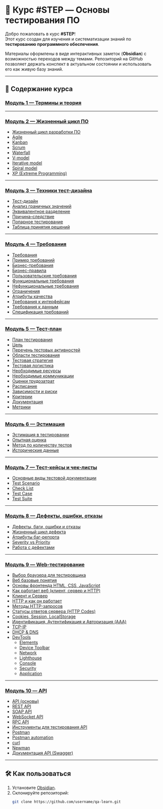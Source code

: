 # 📘 Курс #STEP — Основы тестирования ПО

Добро пожаловать в курс **#STEP**!  
Этот курс создан для изучения и систематизации знаний по **тестированию программного обеспечения**.  

Материалы оформлены в виде интерактивных заметок (**Obsidian**) с возможностью переходов между темами. Репозиторий на GitHub позволяет держать конспект в актуальном состоянии и использовать его как живую базу знаний.

---

## 🚀 Содержание курса

### [Модуль 1 — Термины и теория](./Модуль_1%20Термины%20и%20теория)


---

### [Модуль 2 — Жизненный цикл ПО](./Модуль_2%20Жизненный%20цикл%20ПО)
- [Жизненный цикл разработки ПО](./Модуль_2_Жизненный_цикл_ПО/1_Жизненный%20цикл%20разработки%20ПО.md)  
- [Agile](./Модуль_2_Жизненный_цикл_ПО/2_Agile.md)  
- [Kanban](./Модуль_2_Жизненный_цикл_ПО/4_Kanban.md)  
- [Scrum](./Модуль_2_Жизненный_цикл_ПО/3_Scrum.md)  
- [Waterfall](./Модуль_2_Жизненный_цикл_ПО/5_Waterfall.md)  
- [V-model](./Модуль_2_Жизненный_цикл_ПО/10_V-model.md)  
- [Iterative model](./Модуль_2_Жизненный_цикл_ПО/8_Iterative%20model.md)  
- [Spiral model](./Модуль_2_Жизненный_цикл_ПО/9_Spiral%20model.md)  
- [XP (Extreme Programming)](./Модуль_2_Жизненный_цикл_ПО/6_XP%20(eXtreme%20Programming).md)  

---

### [Модуль 3 — Техники тест-дизайна](./Модуль_3_Техники_Тест_дизайна)
- [Тест-дизайн](./Модуль_3_Техники_Тест_дизайна/1_Тест-дизайн.md)  
- [Анализ граничных значений](./Модуль_3_Техники_Тест_дизайна/3_Анализ%20граничных%20значений.md)  
- [Эквивалентное разделение](./Модуль_3_Техники_Тест_дизайна/2_Эквивалентное%20разделение.md)  
- [Причина–следствие](./Модуль_3_Техники_Тест_дизайна/4_Причина%20Следствие.md)  
- [Попарное тестирование](./Модуль_3_Техники_Тест_дизайна/5_Попарное%20тестирование.md)  
- [Таблица принятия решений](./Модуль_3_Техники_Тест_дизайна/6_Таблица%20принятия%20решений.md)  

---

### [Модуль 4 — Требования](./Модуль_4_Требования)
- [Требования](./Модуль_4_Требования/1_Требования.md)  
- [Пример требований](./Модуль_4_Требования/1,5_Пример%20Требований.md)  
- [Бизнес-требования](./Модуль_4_Требования/2_Бизнес-требования.md)  
- [Бизнес-правила](./Модуль_4_Требования/7_Бизнес-правила.md)  
- [Пользовательские требования](./Модуль_4_Требования/3_Пользовательские%20требования.md)  
- [Функциональные требования](./Модуль_4_Требования/4_Функциональные%20требования.md)  
- [Нефункциональные требования](./Модуль_4_Требования/5_Нефункциональные%20требования.md)  
- [Ограничения](./Модуль_4_Требования/6_Ограничения.md)  
- [Атрибуты качества](./Модуль_4_Требования/8_Атрибуты%20качества.md)  
- [Требования к интерфейсам](./Модуль_4_Требования/9_Требования%20к%20интерфейсам.md)  
- [Требования к данным](./Модуль_4_Требования/10_Требования%20к%20данным.md)  
- [Спецификация требований](./Модуль_4_Требования/11_Спецификация%20требований.md)  

---

### [Модуль 5 — Тест-план](./Модуль_5_Тест_план)
- [План тестирования](./Модуль_5_Тест_план/1_План%20тестирования.md)  
- [Цель](./Модуль_5_Тест_план/2_Цель.md)  
- [Перечень тестовых активностей](./Модуль_5_Тест_план/3_Перечень%20тестовых%20активностей.md)  
- [Области тестирования](./Модуль_5_Тест_план/4_Области%20тестирования.md)  
- [Тестовая стратегия](./Модуль_5_Тест_план/5_Тестовая%20стратегия.md)  
- [Тестовая логистика](./Модуль_5_Тест_план/6_Тестовая%20логистика.md)  
- [Необходимые ресурсы](./Модуль_5_Тест_план/7_Необходимые%20ресурсы.md)  
- [Необходимые коммуникации](./Модуль_5_Тест_план/8_Необходимые%20коммуникации.md)  
- [Оценки трудозатрат](./Модуль_5_Тест_план/9_Оценки%20трудозатрат.md)  
- [Расписание](./Модуль_5_Тест_план/10_Расписание.md)  
- [Зависимости и риски](./Модуль_5_Тест_план/11_Зависимости%20и%20риски.md)  
- [Критерии](./Модуль_5_Тест_план/12_Критерии.md)  
- [Документация](./Модуль_5_Тест_план/13_Документация.md)  
- [Метрики](./Модуль_5_Тест_план/14_Метрики.md)  

---

### [Модуль 6 — Эстимация](./Модуль_6_Эстимация)
- [Эстимация в тестировании](./Модуль_6_Эстимация/1_Эстимация%20в%20тестировании.md)  
- [Опытная оценка](./Модуль_6_Эстимация/2_Опытная%20оценка.md)  
- [Метод по количеству тестов](./Модуль_6_Эстимация/3_Метод%20по%20количеству%20тестов.md)  
- [Исторические данные](./Модуль_6_Эстимация/4_Исторические%20данные.md)  

---

### [Модуль 7 — Тест-кейсы и чек-листы](./Модуль_7_Тест_кейс_и_Чек_лист)
- [Основные виды тестовой документации](./Модуль_7_Тест_кейс_и_Чек_лист/1_Основные%20виды%20тестовой%20документации.md)  
- [Test Scenario](./Модуль_7_Тест_кейс_и_Чек_лист/2_Test%20Scenario.md)  
- [Check List](./Модуль_7_Тест_кейс_и_Чек_лист/3_Check%20List.md)  
- [Test Case](./Модуль_7_Тест_кейс_и_Чек_лист/4_Test%20Case.md)  
- [Test Suite](./Модуль_7_Тест_кейс_и_Чек_лист/5_Test%20Suite.md)  

---

### [Модуль 8 — Дефекты, ошибки, отказы](./Модуль_8_Дефекты_Ошибки_Отказы)
- [Дефекты, баги, ошибки и отказы](./Модуль_8_Дефекты_Ошибки_Отказы/1_Дефекты,%20баги,%20ошибки%20и%20отказы.md)  
- [Жизненный цикл дефекта](./Модуль_8_Дефекты_Ошибки_Отказы/2_Жизненный%20цикл%20дефекта.md)  
- [Атрибуты баг-репорта](./Модуль_8_Дефекты_Ошибки_Отказы/3_Атрибуты%20баг-репорта.md)  
- [Severity vs Priority](./Модуль_8_Дефекты_Ошибки_Отказы/4_Severity%20vs%20Priority.md)  
- [Работа с дефектами](./Модуль_8_Дефекты_Ошибки_Отказы/5_Работа%20с%20дефектами.md)  

---

### [Модуль 9 — Web-тестирование](./Модуль_9_WEB)
- [Выбор браузера для тестировщика](./Модуль_9_WEB/1_Выбор%20браузера%20для%20тестировщика.md)  
- [Веб базовые понятия](./Модуль_9_WEB/2_Веб%20Базовые%20понятия.md)  
- [Основы фронтенда HTML, CSS, JavaScript](./Модуль_9_WEB/3_Основы%20фронтенда%20HTML,%20CSS,%20JavaScript.md)  
- [Как работает веб (клиент, сервер и HTTP)](./Модуль_9_WEB/4_Как%20работает%20веб%20клиент,%20сервер%20и%20HTTP.md)  
- [Клиент и Сервер](./Модуль_9_WEB/5_Клиент%20и%20Сервер.md)  
- [HTTP и как он работает](./Модуль_9_WEB/6_HTTP%20и%20как%20он%20работает.md)  
- [Методы HTTP-запросов](./Модуль_9_WEB/7_Методы%20HTTP-запросов.md)  
- [Статусы ответов сервера (HTTP Codes)](./Модуль_9_WEB/8_Статусы%20ответов%20сервера%20(HTTP%20Codes).md)  
- [Cookies, Session, LocalStorage](./Модуль_9_WEB/9_Cookies,%20Session,%20LocalStorage.md)  
- [Идентификация, Аутентификация и Авторизация (AAA)](./Модуль_9_WEB/10_Идентификация,%20Аутентификация%20и%20Авторизация%20(AAA).md)  
- [TCP-IP](./Модуль_9_WEB/11_TCP-IP.md)  
- [DHCP & DNS](./Модуль_9_WEB/12_DHCP%20&%20DNS.md)  
- [DevTools](./Модуль_9_WEB/13_DevTools.md)  
  - [Elements](./Модуль_9_WEB/13.1_Elements.md)  
  - [Device Toolbar](./Модуль_9_WEB/13.2_Device%20Toolbar.md)  
  - [Network](./Модуль_9_WEB/13.3_Network.md)  
  - [Lighthouse](./Модуль_9_WEB/13.4_Lighthouse.md)  
  - [Console](./Модуль_9_WEB/13.5_Console.md)  
  - [Security](./Модуль_9_WEB/13.6_Security.md)  
  - [Application](./Модуль_9_WEB/13.7_Application.md)  

---

### [Модуль 10 — API](./Модуль_10_API)
- [API (основы)](./Модуль_10_API/0_API.md)  
- [REST API](./Модуль_10_API/1_REST_API.md)  
- [SOAP API](./Модуль_10_API/2_SOAP_API.md)  
- [WebSocket API](./Модуль_10_API/3_WebSocket_API.md)  
- [RPC API](./Модуль_10_API/4_RPC_API.md)  
- [Инструменты для тестирования API](./Модуль_10_API/5_Инструменты_для_тестирования_API.md)  
- [Postman](./Модуль_10_API/5.1_Postman.md)  
- [Postman automation](./Модуль_10_API/5.2_Postman%20automation.md)  
- [curl](./Модуль_10_API/5.3_curl.md)  
- [Newman](./Модуль_10_API/5.4_Newman.md)  
- [Документация API (Swagger)](./Модуль_10_API/6_Документация_API_(Swagger).md)  

---

## 🛠 Как пользоваться
1. Установите [Obsidian](https://obsidian.md/).  
2. Склонируйте репозиторий:  
   ```bash
   git clone https://github.com/username/qa-learn.git
